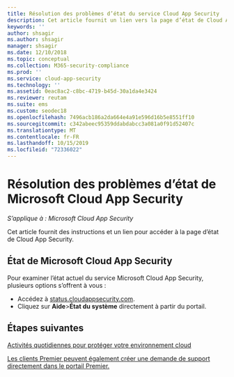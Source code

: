 ```yaml
---
title: Résolution des problèmes d’état du service Cloud App Security
description: Cet article fournit un lien vers la page d’état de Cloud App Security
keywords: ''
author: shsagir
ms.author: shsagir
manager: shsagir
ms.date: 12/10/2018
ms.topic: conceptual
ms.collection: M365-security-compliance
ms.prod: ''
ms.service: cloud-app-security
ms.technology: ''
ms.assetid: 0eac8ac2-c8bc-4719-b45d-30a1da4e3424
ms.reviewer: reutam
ms.suite: ems
ms.custom: seodec18
ms.openlocfilehash: 7496acb186a2da664e4a91e596d16b5e8551ff10
ms.sourcegitcommit: c342abeec95359ddabdabcc3a081a0f91d52407c
ms.translationtype: MT
ms.contentlocale: fr-FR
ms.lasthandoff: 10/15/2019
ms.locfileid: "72336022"
---
```

# <a name="troubleshooting-microsoft-cloud-app-security-status"></a>Résolution des problèmes d’état de Microsoft Cloud App Security

*S’applique à : Microsoft Cloud App Security*

Cet article fournit des instructions et un lien pour accéder à la page d’état de Cloud App Security.

## <a name="microsoft-cloud-app-security-status"></a>État de Microsoft Cloud App Security

Pour examiner l’état actuel du service Microsoft Cloud App Security, plusieurs options s’offrent à vous :

- Accédez à [status.cloudappsecurity.com](https://status.cloudappsecurity.com).
- Cliquez sur **Aide**>**État du système** directement à partir du portail.

## <a name="next-steps"></a>Étapes suivantes
 
[Activités quotidiennes pour protéger votre environnement cloud](daily-activities-to-protect-your-cloud-environment.md)   

[Les clients Premier peuvent également créer une demande de support directement dans le portail Premier.](https://premier.microsoft.com/)  
  
  
